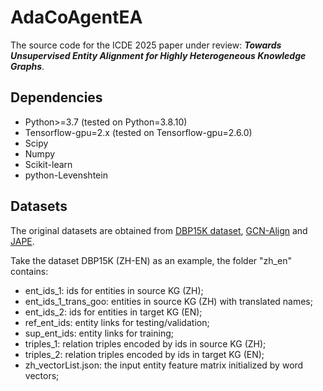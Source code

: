 # AdaCoAgentEA
The source code for the ICDE 2025 paper under review: ***Towards Unsupervised Entity Alignment for Highly Heterogeneous Knowledge Graphs***.

## Dependencies

* Python>=3.7 (tested on Python=3.8.10)
* Tensorflow-gpu=2.x (tested on Tensorflow-gpu=2.6.0)
* Scipy
* Numpy
* Scikit-learn
* python-Levenshtein

## Datasets
The original datasets are obtained from [DBP15K dataset](https://github.com/nju-websoft/BootEA),  [GCN-Align](https://github.com/1049451037/GCN-Align) and [JAPE](https://github.com/nju-websoft/JAPE).

Take the dataset DBP15K (ZH-EN) as an example, the folder "zh_en" contains:
* ent_ids_1: ids for entities in source KG (ZH);
* ent_ids_1_trans_goo: entities in source KG (ZH) with translated names;
* ent_ids_2: ids for entities in target KG (EN);
* ref_ent_ids: entity links for testing/validation;
* sup_ent_ids: entity links for training;
* triples_1: relation triples encoded by ids in source KG (ZH);
* triples_2: relation triples encoded by ids in target KG (EN);
* zh_vectorList.json: the input entity feature matrix initialized by word vectors;

